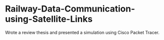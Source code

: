 # Railway-Data-Communication-using-Satellite-Links
Wrote a review thesis and presented a simulation using Cisco Packet Tracer.
